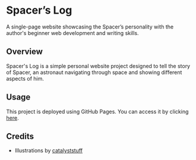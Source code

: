 # Spacer’s Log

A single-page website showcasing the Spacer’s personality with the author's beginner web development and writing skills.

## Overview

Spacer's Log is a simple personal website project designed to tell the story of Spacer, an astronaut navigating through space and showing different aspects of him.

## Usage

This project is deployed using GitHub Pages. You can access it by clicking [here](https://deymion.github.io/landing-page/).

## Credits

- Illustrations by [catalyststuff](https://www.freepik.com/author/catalyststuff)
